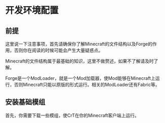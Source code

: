 # 开发环境配置

## 前提

这里说一下注意事项，首先请确保你了解Minecraft的文件结构以及Forge的作用，否则你在阅读的时候可能会产生大量疑惑点。

Minecraft的文件结构属于最基础的知识，这里不做赘述，如果不了解请及时了解。

Forge是一个ModLoader，就是一个Mod加载器，使Mod能够在Minecraft上运行，否则Minecraft只能以原版的形式运行。相关的ModLoader还有Fabric等。

## 安装基础模组

首先，你需要下载一些模组，使CrT在你的Minecraft客户端上运行。

